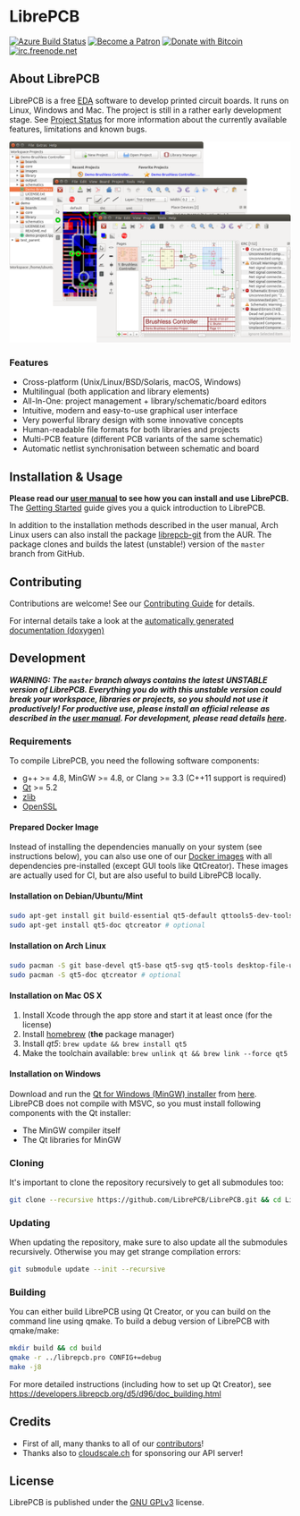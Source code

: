 # LibrePCB

[![Azure Build Status](https://dev.azure.com/LibrePCB/LibrePCB/_apis/build/status/LibrePCB.LibrePCB?branchName=master)](https://dev.azure.com/LibrePCB/LibrePCB/_build/latest?definitionId=2&branchName=master)
[![Become a Patron](https://img.shields.io/badge/patreon-donate-orange.svg)](https://www.patreon.com/librepcb)
[![Donate with Bitcoin](https://img.shields.io/badge/bitcoin-donate-yellow.svg)](https://blockchain.info/address/1FiXZxoXe3px1nNuNygRb1NwcYr6U8AvG8)
[![irc.freenode.net](https://img.shields.io/badge/IRC-%23librepcb-blue.svg)](https://webchat.freenode.net/?channels=#librepcb)


## About LibrePCB

LibrePCB is a free
[EDA](https://en.wikipedia.org/wiki/Electronic_design_automation) software to
develop printed circuit boards. It runs on Linux, Windows and Mac. The project
is still in a rather early development stage. See
[Project Status](https://docs.librepcb.org/#projectstatus) for more information
about the currently available features, limitations and known bugs.

![Screenshot](doc/screenshot.png)

### Features

- Cross-platform (Unix/Linux/BSD/Solaris, macOS, Windows)
- Multilingual (both application and library elements)
- All-In-One: project management + library/schematic/board editors
- Intuitive, modern and easy-to-use graphical user interface
- Very powerful library design with some innovative concepts
- Human-readable file formats for both libraries and projects
- Multi-PCB feature (different PCB variants of the same schematic)
- Automatic netlist synchronisation between schematic and board


## Installation & Usage

**Please read our [user manual](https://docs.librepcb.org/) to see how you can
install and use LibrePCB.**
The [Getting Started](https://docs.librepcb.org/#gettingstarted) guide
gives you a quick introduction to LibrePCB.

In addition to the installation methods described in the user manual, Arch
Linux users can also install the package
[librepcb-git](https://aur.archlinux.org/packages/librepcb-git/) from the AUR.
The package clones and builds the latest (unstable!) version of the `master`
branch from GitHub.


## Contributing

Contributions are welcome! See our [Contributing Guide](CONTRIBUTING.md) for
details.

For internal details take a look at the
[automatically generated documentation (doxygen)](https://doxygen.librepcb.org/)

## Development

***WARNING: The `master` branch always contains the latest UNSTABLE version of
LibrePCB. Everything you do with this unstable version could break your
workspace, libraries or projects, so you should not use it productively! For
productive use, please install an official release as described in the
[user manual](https://docs.librepcb.org/). For development, please read details
[here](https://developers.librepcb.org/df/d30/doc_developers.html#doc_developers_unstable_versions).***

### Requirements

To compile LibrePCB, you need the following software components:

- g++ >= 4.8, MinGW >= 4.8, or Clang >= 3.3 (C++11 support is required)
- [Qt](http://www.qt.io/download-open-source/) >= 5.2
- [zlib](http://www.zlib.net/)
- [OpenSSL](https://www.openssl.org/)

#### Prepared Docker Image

Instead of installing the dependencies manually on your system (see instructions
below), you can also use one of our
[Docker images](https://hub.docker.com/r/librepcb/librepcb-dev) with all
dependencies pre-installed (except GUI tools like QtCreator). These images are
actually used for CI, but are also useful to build LibrePCB locally.

#### Installation on Debian/Ubuntu/Mint

```bash
sudo apt-get install git build-essential qt5-default qttools5-dev-tools libglu1-mesa-dev openssl zlib1g zlib1g-dev libqt5opengl5-dev libqt5svg5-dev
sudo apt-get install qt5-doc qtcreator # optional
```

#### Installation on Arch Linux

```bash
sudo pacman -S git base-devel qt5-base qt5-svg qt5-tools desktop-file-utils shared-mime-info openssl zlib
sudo pacman -S qt5-doc qtcreator # optional
```

#### Installation on Mac OS X

1. Install Xcode through the app store and start it at least once (for the license)
2. Install [homebrew](https://github.com/Homebrew/brew) (**the** package manager)
3. Install *qt5*: `brew update && brew install qt5`
4. Make the toolchain available: `brew unlink qt && brew link --force qt5`

#### Installation on Windows

Download and run the
[Qt for Windows (MinGW) installer](http://download.qt.io/official_releases/qt/5.8/5.8.0/qt-opensource-windows-x86-mingw530-5.8.0.exe)
from [here](https://www.qt.io/download-open-source/). LibrePCB does not compile
with MSVC, so you must install following components with the Qt installer:

- The MinGW compiler itself
- The Qt libraries for MinGW

### Cloning

It's important to clone the repository recursively to get all submodules too:

```bash
git clone --recursive https://github.com/LibrePCB/LibrePCB.git && cd LibrePCB
```

### Updating

When updating the repository, make sure to also update all the submodules
recursively. Otherwise you may get strange compilation errors:

```bash
git submodule update --init --recursive
```

### Building

You can either build LibrePCB using Qt Creator, or you can build on the command
line using qmake. To build a debug version of LibrePCB with qmake/make:

```bash
mkdir build && cd build
qmake -r ../librepcb.pro CONFIG+=debug
make -j8
```

For more detailed instructions (including how to set up Qt Creator), see
https://developers.librepcb.org/d5/d96/doc_building.html


## Credits

- First of all, many thanks to all of our [contributors](AUTHORS.md)!
- Thanks also to [cloudscale.ch](https://www.cloudscale.ch/) for sponsoring our
  API server!


## License

LibrePCB is published under the [GNU GPLv3](http://www.gnu.org/licenses/gpl-3.0.html) license.
